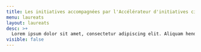 ```yaml
---
title: Les initiatives accompagnées par l'Accélérateur d'initiatives citoyennes
menu: laureats
layout: laureats
desc: >+
  Lorem ipsum dolor sit amet, consectetur adipiscing elit. Aliquam hendrerit leo et convallis dignissim. Integer eget tortor congue, finibus massa eget, blandit sapien. Nunc placerat justo sem, eget consectetur magna maximus ac. Duis eleifend dignissim elit non pretium. Ut et pellentesque urna. Ut a varius mauris, semper laoreet leo. Duis et gravida justo. Fusce venenatis lacinia porttitor. Donec finibus orci ac efficitur bibendum. Phasellus a ullamcorper arcu. Cras turpis augue, consectetur ut nunc non, pellentesque ornare ex. In ac tellus tortor.
visible: false
---
```

